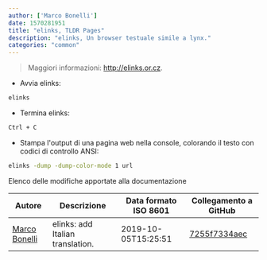 ```yaml
---
author: ['Marco Bonelli']
date: 1570281951
title: "elinks, TLDR Pages"
description: "elinks, Un browser testuale simile a lynx."
categories: "common"
---
```

> Maggiori informazioni: <http://elinks.or.cz>.

- Avvia elinks:

```bash
elinks
```

- Termina elinks:

```bash
Ctrl + C
```

- Stampa l'output di una pagina web nella console, colorando il testo con codici di controllo ANSI:

```bash
elinks -dump -dump-color-mode 1 url
```
Elenco delle modifiche apportate alla documentazione


Autore | Descrizione | Data formato ISO 8601 | Collegamento a GitHub
------|-----|-----|-----
[Marco Bonelli](mailto:marco@mebeim.net) | elinks: add Italian translation. | 2019-10-05T15:25:51 | [7255f7334aec](https://github.com/tldr-pages/tldr/commit/7255f7334aec8daf5dd819370b86d6959f2f836b)

